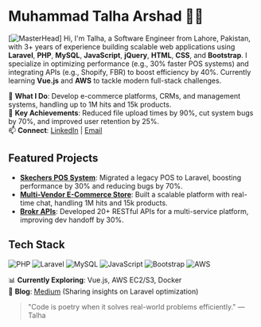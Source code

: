 # Muhammad Talha Arshad 👨‍💻
[![MasterHead](https://user-images.githubusercontent.com/74038190/240304586-d48893bd-0757-481c-8d7e-ba3e163feae7.png)]
Hi, I'm Talha, a Software Engineer from Lahore, Pakistan, with 3+ years of experience building scalable web applications using **Laravel**, **PHP**, **MySQL**, **JavaScript**, **jQuery**, **HTML**, **CSS**, and **Bootstrap**. I specialize in optimizing performance (e.g., 30% faster POS systems) and integrating APIs (e.g., Shopify, FBR) to boost efficiency by 40%. Currently learning **Vue.js** and **AWS** to tackle modern full-stack challenges.

🔭 **What I Do**: Develop e-commerce platforms, CRMs, and management systems, handling up to 1M hits and 15k products.  
🌟 **Key Achievements**: Reduced file upload times by 90%, cut system bugs by 70%, and improved user retention by 25%.  
📫 **Connect**: [LinkedIn](https://linkedin.com/in/mtalhaarshad97) | [Email](mailto:arshadtalha591@gmail.com)

## Featured Projects
- **[Skechers POS System](#)**: Migrated a legacy POS to Laravel, boosting performance by 30% and reducing bugs by 70%.  
- **[Multi-Vendor E-Commerce Store](#)**: Built a scalable platform with real-time chat, handling 1M hits and 15k products.  
- **[Brokr APIs](#)**: Developed 20+ RESTful APIs for a multi-service platform, improving dev handoff by 30%.

## Tech Stack
![PHP](https://img.shields.io/badge/PHP-777BB4?style=flat&logo=php&logoColor=white)
![Laravel](https://img.shields.io/badge/Laravel-FF2D20?style=flat&logo=laravel&logoColor=white)
![MySQL](https://img.shields.io/badge/MySQL-4479A1?style=flat&logo=mysql&logoColor=white)
![JavaScript](https://img.shields.io/badge/JavaScript-F7DF1E?style=flat&logo=javascript&logoColor=black)
![Bootstrap](https://img.shields.io/badge/Bootstrap-563D7C?style=flat&logo=bootstrap&logoColor=white)
![AWS](https://img.shields.io/badge/AWS-232F3E?style=flat&logo=amazonaws&logoColor=white)

📊 **Currently Exploring**: Vue.js, AWS EC2/S3, Docker  
📝 **Blog**: [Medium](#) (Sharing insights on Laravel optimization)

> "Code is poetry when it solves real-world problems efficiently." — Talha
